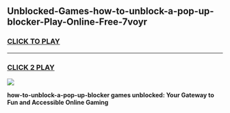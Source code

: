 
## Unblocked-Games-how-to-unblock-a-pop-up-blocker-Play-Online-Free-7voyr
<h3>
<a href="https://premium76.site?title=how-to-unblock-a-pop-up-blocker&ref=26A">CLICK TO PLAY</a></h3>
<hr>

<h3>
<a href="https://premium76.site?title=how-to-unblock-a-pop-up-blocker&ref=26A">CLICK 2 PLAY</a>
  
</h3>

<a href="https://premium76.site?title=how-to-unblock-a-pop-up-blocker&ref=26A"><img src="https://clearcache.store/games.png"></a>


**how-to-unblock-a-pop-up-blocker games unblocked: Your Gateway to Fun and Accessible Online Gaming**
